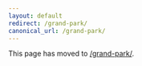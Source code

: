 ```yaml
---
layout: default
redirect: /grand-park/
canonical_url: /grand-park/
---
```


This page has moved to [/grand-park/](/grand-park/).
